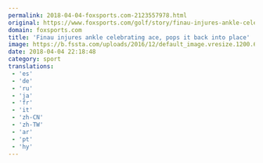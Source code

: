 ```yaml
---
permalink: 2018-04-04-foxsports.com-2123557978.html
original: https://www.foxsports.com/golf/story/finau-injures-ankle-celebrating-ace-pops-it-back-into-place-040418
domain: foxsports.com
title: 'Finau injures ankle celebrating ace, pops it back into place'
image: https://b.fssta.com/uploads/2016/12/default_image.vresize.1200.630.high.0.png
date: 2018-04-04 22:18:48
category: sport
translations: 
 - 'es'
 - 'de'
 - 'ru'
 - 'ja'
 - 'fr'
 - 'it'
 - 'zh-CN'
 - 'zh-TW'
 - 'ar'
 - 'pt'
 - 'hy'
---
```


